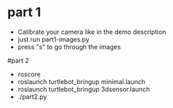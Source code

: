 # part 1
* Calibrate your camera like in the demo description
* just run part1-images.py
* press "s" to go through the images


#part 2
* roscore
* roslaunch turtlebot_bringup minimal.launch
* roslaunch turtlebot_bringup 3dsensor.launch
* ./part2.py